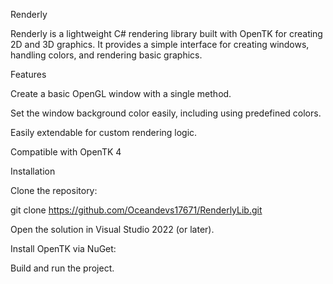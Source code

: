Renderly

Renderly is a lightweight C# rendering library built with OpenTK for creating 2D and 3D graphics. It provides a simple interface for creating windows, handling colors, and rendering basic graphics.

Features

Create a basic OpenGL window with a single method.

Set the window background color easily, including using predefined colors.

Easily extendable for custom rendering logic.

Compatible with OpenTK 4

Installation

Clone the repository:

git clone https://github.com/Oceandevs17671/RenderlyLib.git

Open the solution in Visual Studio 2022 (or later).

Install OpenTK via NuGet:

Build and run the project.
